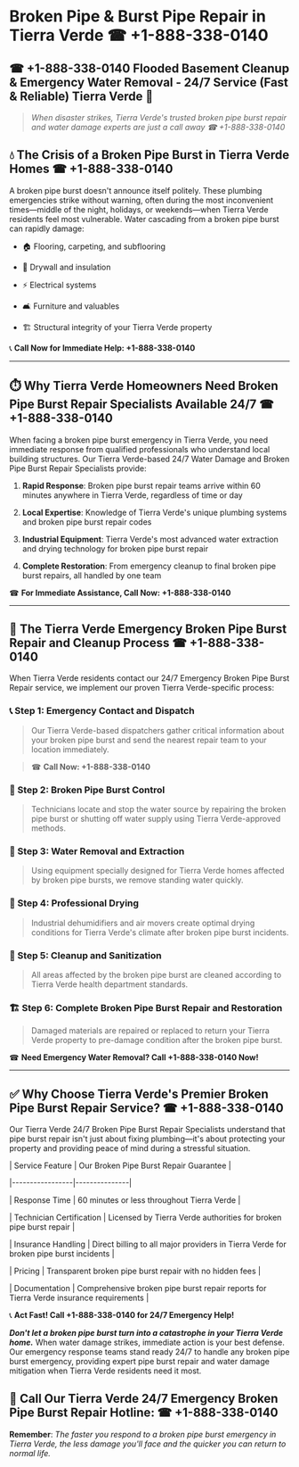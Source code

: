 # Broken Pipe & Burst Pipe Repair in Tierra Verde ☎ +1-888-338-0140  
## ☎ +1-888-338-0140 Flooded Basement Cleanup & Emergency Water Removal - 24/7 Service (Fast & Reliable) Tierra Verde 🚨  

> *When disaster strikes, Tierra Verde's trusted broken pipe burst repair and water damage experts are just a call away ☎ +1-888-338-0140*  

## 💧 The Crisis of a Broken Pipe Burst in Tierra Verde Homes ☎ +1-888-338-0140  

A broken pipe burst doesn't announce itself politely. These plumbing emergencies strike without warning, often during the most inconvenient times—middle of the night, holidays, or weekends—when Tierra Verde residents feel most vulnerable. Water cascading from a broken pipe burst can rapidly damage:  

* 🏠 Flooring, carpeting, and subflooring  
* 🧱 Drywall and insulation  
* ⚡ Electrical systems  
* 🛋️ Furniture and valuables  
* 🏗️ Structural integrity of your Tierra Verde property  

📞 **Call Now for Immediate Help: +1-888-338-0140**  

---  

## ⏱️ Why Tierra Verde Homeowners Need Broken Pipe Burst Repair Specialists Available 24/7 ☎ +1-888-338-0140  

When facing a broken pipe burst emergency in Tierra Verde, you need immediate response from qualified professionals who understand local building structures. Our Tierra Verde-based 24/7 Water Damage and Broken Pipe Burst Repair Specialists provide:  

1. **Rapid Response**: Broken pipe burst repair teams arrive within 60 minutes anywhere in Tierra Verde, regardless of time or day  
2. **Local Expertise**: Knowledge of Tierra Verde's unique plumbing systems and broken pipe burst repair codes  
3. **Industrial Equipment**: Tierra Verde's most advanced water extraction and drying technology for broken pipe burst repair  
4. **Complete Restoration**: From emergency cleanup to final broken pipe burst repairs, all handled by one team  

☎ **For Immediate Assistance, Call Now: +1-888-338-0140**  

---  

## 🔧 The Tierra Verde Emergency Broken Pipe Burst Repair and Cleanup Process ☎ +1-888-338-0140  

When Tierra Verde residents contact our 24/7 Emergency Broken Pipe Burst Repair service, we implement our proven Tierra Verde-specific process:  

### 📞 Step 1: Emergency Contact and Dispatch  
> Our Tierra Verde-based dispatchers gather critical information about your broken pipe burst and send the nearest repair team to your location immediately.  
> ☎ **Call Now: +1-888-338-0140**  

### 🚿 Step 2: Broken Pipe Burst Control  
> Technicians locate and stop the water source by repairing the broken pipe burst or shutting off water supply using Tierra Verde-approved methods.  

### 🌊 Step 3: Water Removal and Extraction  
> Using equipment specially designed for Tierra Verde homes affected by broken pipe bursts, we remove standing water quickly.  

### 💨 Step 4: Professional Drying  
> Industrial dehumidifiers and air movers create optimal drying conditions for Tierra Verde's climate after broken pipe burst incidents.  

### 🧼 Step 5: Cleanup and Sanitization  
> All areas affected by the broken pipe burst are cleaned according to Tierra Verde health department standards.  

### 🏗️ Step 6: Complete Broken Pipe Burst Repair and Restoration  
> Damaged materials are repaired or replaced to return your Tierra Verde property to pre-damage condition after the broken pipe burst.  

☎ **Need Emergency Water Removal? Call +1-888-338-0140 Now!**  

---  

## ✅ Why Choose Tierra Verde's Premier Broken Pipe Burst Repair Service? ☎ +1-888-338-0140  

Our Tierra Verde 24/7 Broken Pipe Burst Repair Specialists understand that pipe burst repair isn't just about fixing plumbing—it's about protecting your property and providing peace of mind during a stressful situation.  

| Service Feature | Our Broken Pipe Burst Repair Guarantee |  
|-----------------|---------------|  
| Response Time | 60 minutes or less throughout Tierra Verde |  
| Technician Certification | Licensed by Tierra Verde authorities for broken pipe burst repair |  
| Insurance Handling | Direct billing to all major providers in Tierra Verde for broken pipe burst incidents |  
| Pricing | Transparent broken pipe burst repair with no hidden fees |  
| Documentation | Comprehensive broken pipe burst repair reports for Tierra Verde insurance requirements |  

📞 **Act Fast! Call +1-888-338-0140 for 24/7 Emergency Help!**  

***Don't let a broken pipe burst turn into a catastrophe in your Tierra Verde home.*** When water damage strikes, immediate action is your best defense. Our emergency response teams stand ready 24/7 to handle any broken pipe burst emergency, providing expert pipe burst repair and water damage mitigation when Tierra Verde residents need it most.  

## 📱 Call Our Tierra Verde 24/7 Emergency Broken Pipe Burst Repair Hotline: ☎ +1-888-338-0140  

**Remember**: *The faster you respond to a broken pipe burst emergency in Tierra Verde, the less damage you'll face and the quicker you can return to normal life.*